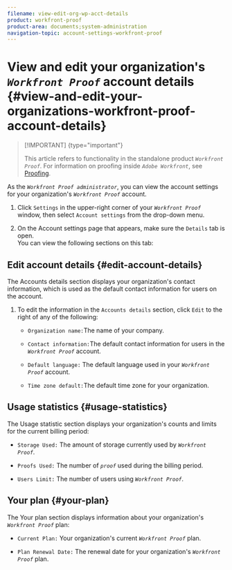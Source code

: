 ```yaml
---
filename: view-edit-org-wp-acct-details
product: workfront-proof
product-area: documents;system-administration
navigation-topic: account-settings-workfront-proof
---
```




# View and edit your organization's *`Workfront Proof`* account details {#view-and-edit-your-organizations-workfront-proof-account-details}



>[!IMPORTANT] {type="important"}
>
>This article refers to functionality in the standalone product *`Workfront Proof`*. For information on proofing inside *`Adobe Workfront`*, see [Proofing](_proofing.md).


As the *`Workfront Proof administrator`*, you can view the account settings for your organization's *`Workfront Proof`* account.



1. Click `Settings` in the upper-right corner of your *`Workfront Proof`* window, then select `Account settings` from the drop-down menu.

1. On the Account settings page that appears, make sure the `Details` tab is open.  
   You can view the following sections on this&nbsp;tab:  





## Edit account details {#edit-account-details}

The Accounts details section displays&nbsp;your&nbsp;organization's contact information, which is used as the default contact information for users on the account.&nbsp;



1. To edit the information in the `Accounts details` section, click `Edit`&nbsp;to the right of any of the following: 
    
    
    * `Organization name:`The name of your company.&nbsp;
    * `Contact information:`The default contact information for users in the *`Workfront Proof`* account.
    
    * `Default language:` The default language used in your *`Workfront Proof`* account.
    
    * `Time zone default:`The default time zone for your organization.
    
    





## Usage statistics {#usage-statistics}

The Usage statistic section displays your organization's counts and limits for the current billing period:



* `Storage Used:` The amount of storage currently used by *`Workfront Proof`*.

* `Proofs Used:` The number of *`proof`* used during the billing period.

* `Users Limit:` The number of users using *`Workfront Proof`*.





## Your plan {#your-plan}

The Your plan section displays information about your organization's *`Workfront Proof`* plan:



* `Current Plan:` Your organization's current *`Workfront Proof`* plan.

* `Plan Renewal Date:` The renewal date for your organization's *`Workfront Proof`* plan.



